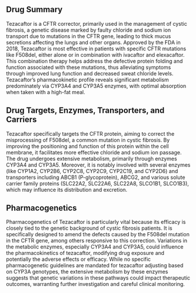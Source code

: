 ## Drug Summary
Tezacaftor is a CFTR corrector, primarily used in the management of cystic fibrosis, a genetic disease marked by faulty chloride and sodium ion transport due to mutations in the CFTR gene, leading to thick mucus secretions affecting the lungs and other organs. Approved by the FDA in 2018, Tezacaftor is most effective in patients with specific CFTR mutations like F508del, either alone or in combination with ivacaftor and elexacaftor. This combination therapy helps address the defective protein folding and function associated with these mutations, thus alleviating symptoms through improved lung function and decreased sweat chloride levels. Tezacaftor’s pharmacokinetic profile reveals significant metabolism predominately via CYP3A4 and CYP3A5 enzymes, with optimal absorption when taken with a high-fat meal.

## Drug Targets, Enzymes, Transporters, and Carriers
Tezacaftor specifically targets the CFTR protein, aiming to correct the misprocessing of F508del, a common mutation in cystic fibrosis. By improving the positioning and function of this protein within the cell membrane, it facilitates more effective chloride and sodium ion passage. The drug undergoes extensive metabolism, primarily through enzymes CYP3A4 and CYP3A5. Moreover, it is notably involved with several enzymes (like CYP1A2, CYP2B6, CYP2C8, CYP2C9, CYP2C19, and CYP2D6) and transporters including ABCB1 (P-glycoprotein), ABCG2, and various solute carrier family proteins (SLC22A2, SLC22A6, SLC22A8, SLCO1B1, SLCO1B3), which may influence its distribution and excretion.

## Pharmacogenetics
Pharmacogenetics of Tezacaftor is particularly vital because its efficacy is closely tied to the genetic background of cystic fibrosis patients. It is specifically designed to amend the defects caused by the F508del mutation in the CFTR gene, among others responsive to this correction. Variations in the metabolic enzymes, especially CYP3A4 and CYP3A5, could influence the pharmacokinetics of tezacaftor, modifying drug exposure and potentially the adverse effects or efficacy. While no specific pharmacogenetic guidelines are mandated for tezacaftor adjusting based on CYP3A genotypes, the extensive metabolism by these enzymes suggests that genetic variations in these pathways could impact therapeutic outcomes, warranting further investigation and careful clinical monitoring.